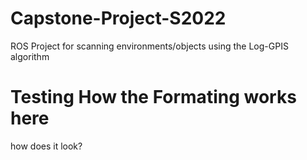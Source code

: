 # Capstone-Project-S2022
ROS Project for scanning environments/objects using the Log-GPIS algorithm

# Testing How the Formating works here
how
does 
it
look?
